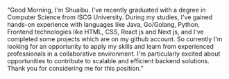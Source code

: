 "Good Morning, I'm Shuaibu. I've recently graduated with a degree in Computer Science from ISCG University. During my studies, I've gained hands-on experience with languages like Java, Go/Golang, Python, Frontend technologies like HTML, CSS, React js and Next js, and I've completed some projects which are on my github account. So currently I'm looking for an opportunity to apply my skills and learn from experienced professionals in a collaborative environment. I'm particularly excited about opportunities to contribute to scalable and efficient backend solutions. Thank you for considering me for this position."